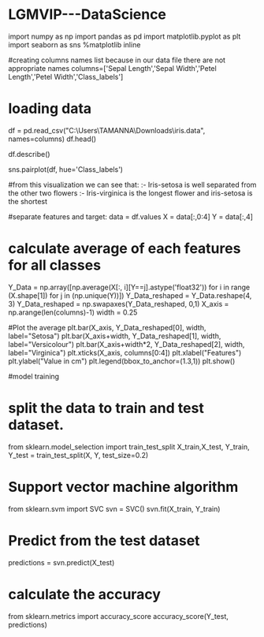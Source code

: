 # LGMVIP---DataScience
import numpy as np 
import pandas as pd
import matplotlib.pyplot as plt
import seaborn as sns
%matplotlib inline

#creating columns names list because in our data file there are not appropriate names 
columns=['Sepal Length','Sepal Width','Petel Length','Petel Width','Class_labels'] 
# loading data
df = pd.read_csv("C:\\Users\\TAMANNA\\Downloads\\iris.data", names=columns)
df.head()

df.describe()

sns.pairplot(df, hue='Class_labels')

#from this visualization we can see that:
:- Iris-setosa is well separated from the other two flowers
:- Iris-virginica is the longest flower and iris-setosa is the shortest

#separate features and target:
data = df.values
X = data[:,0:4]
Y = data[:,4]

# calculate average of each features for all classes
Y_Data = np.array([np.average(X[:, i][Y==j].astype('float32')) for i in range (X.shape[1]) for j in (np.unique(Y))]) 
Y_Data_reshaped = Y_Data.reshape(4, 3)
Y_Data_reshaped = np.swapaxes(Y_Data_reshaped, 0,1)
X_axis = np.arange(len(columns)-1)
width = 0.25

#Plot the average
plt.bar(X_axis, Y_Data_reshaped[0], width, label="Setosa")
plt.bar(X_axis+width, Y_Data_reshaped[1], width, label="Versicolour")
plt.bar(X_axis+width*2, Y_Data_reshaped[2], width, label="Virginica")
plt.xticks(X_axis, columns[0:4])
plt.xlabel("Features")
plt.ylabel("Value in cm")
plt.legend(bbox_to_anchor=(1.3,1))
plt.show()

#model training
# split the data to train and test dataset.
from sklearn.model_selection import train_test_split
X_train,X_test, Y_train, Y_test = train_test_split(X, Y, test_size=0.2)
# Support vector machine algorithm
from sklearn.svm import SVC
svn = SVC()
svn.fit(X_train, Y_train)

# Predict from the test dataset
predictions = svn.predict(X_test)

# calculate the accuracy
from sklearn.metrics import accuracy_score
accuracy_score(Y_test, predictions)
